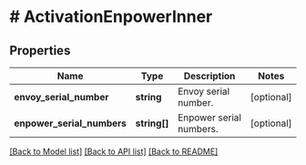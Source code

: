 # # ActivationEnpowerInner

## Properties

Name | Type | Description | Notes
------------ | ------------- | ------------- | -------------
**envoy_serial_number** | **string** | Envoy serial number. | [optional]
**enpower_serial_numbers** | **string[]** | Enpower serial numbers. | [optional]

[[Back to Model list]](../../README.md#models) [[Back to API list]](../../README.md#endpoints) [[Back to README]](../../README.md)
